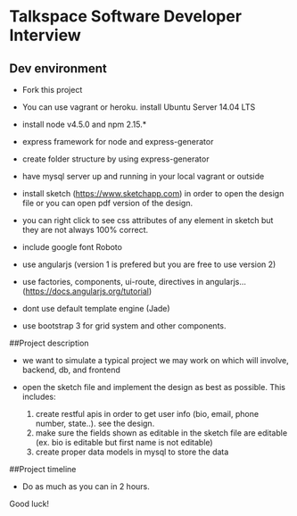 # Talkspace Software Developer Interview
## Dev environment

- Fork this project

- You can use vagrant or heroku. install Ubuntu Server 14.04 LTS

- install node v4.5.0 and npm 2.15.*

- express framework for node and express-generator

- create folder structure by using express-generator

- have mysql server up and running in your local vagrant or outside

- install sketch (https://www.sketchapp.com) in order to open the design file or you can open pdf version of the design.

- you can right click to see css attributes of any element in sketch but they are not always 100% correct.

- include google font Roboto 

- use angularjs (version 1 is prefered but you are free to use version 2)

- use factories, components, ui-route, directives in angularjs...  (https://docs.angularjs.org/tutorial)

- dont use default template engine (Jade)

- use bootstrap 3 for grid system and other components.

##Project description

- we want to simulate a typical project we may work on which will involve, backend, db, and frontend

- open the sketch file and implement the design as best as possible. This includes:

  1. create restful apis in order to get user info (bio, email, phone number, state..). see the design.
  2. make sure the fields shown as editable in the sketch file are editable (ex. bio is editable but first name is not editable)
  3. create proper data models in mysql to store the data
  
##Project timeline

- Do as much as you can in 2 hours.
  
Good luck!




